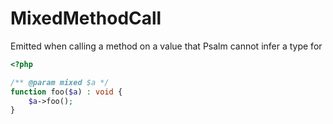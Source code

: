 # MixedMethodCall

Emitted when calling a method on a value that Psalm cannot infer a type for

```php
<?php

/** @param mixed $a */
function foo($a) : void {
    $a->foo();
}
```
